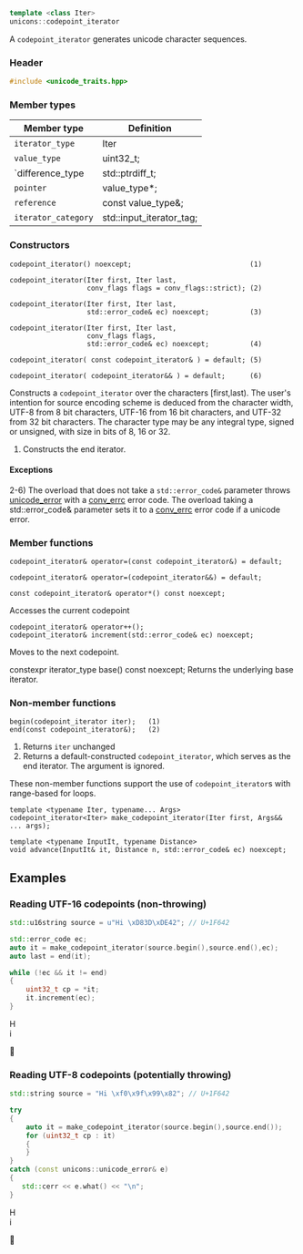 ```c++
template <class Iter>
unicons::codepoint_iterator
```
A `codepoint_iterator` generates unicode character sequences.

### Header
```c++
#include <unicode_traits.hpp>
```

### Member types

Member type         |Definition
--------------------|------------------------------
`iterator_type`     | Iter
`value_type`        | uint32_t;
`difference_type    | std::ptrdiff_t;
`pointer`           | value_type*;
`reference`         | const value_type&;
`iterator_category` | std::input_iterator_tag;


### Constructors

    codepoint_iterator() noexcept;                             (1)

    codepoint_iterator(Iter first, Iter last, 
                       conv_flags flags = conv_flags::strict); (2)

    codepoint_iterator(Iter first, Iter last, 
                       std::error_code& ec) noexcept;          (3)

    codepoint_iterator(Iter first, Iter last, 
                       conv_flags flags, 
                       std::error_code& ec) noexcept;          (4)

    codepoint_iterator( const codepoint_iterator& ) = default; (5)

    codepoint_iterator( codepoint_iterator&& ) = default;      (6)

Constructs a `codepoint_iterator` over the characters [first,last). 
The user's intention for source encoding scheme is deduced from the 
character width, UTF-8 from 8 bit characters, UTF-16 from 16 bit 
characters, and UTF-32 from 32 bit characters. 
The character type may be any integral type, signed or unsigned, 
with size in bits of 8, 16 or 32.

1) Constructs the end iterator.

#### Exceptions

2-6) The overload that does not take a `std::error_code&` parameter throws 
[unicode_error](unicode_error.md) with a [conv_errc](conv_errc.md) error code. 
The overload taking a std::error_code& parameter sets it to a [conv_errc](conv_errc.md) error code 
if a unicode error.

### Member functions

    codepoint_iterator& operator=(const codepoint_iterator&) = default;

    codepoint_iterator& operator=(codepoint_iterator&&) = default;

    const codepoint_iterator& operator*() const noexcept;
Accesses the current codepoint

    codepoint_iterator& operator++();
    codepoint_iterator& increment(std::error_code& ec) noexcept;
Moves to the next codepoint.

   constexpr iterator_type base() const noexcept;
Returns the underlying base iterator.

### Non-member functions

    begin(codepoint_iterator iter);   (1)
    end(const codepoint_iterator&);   (2)

1) Returns `iter` unchanged
2) Returns a default-constructed `codepoint_iterator`, which serves as the end iterator. The argument is ignored.

These non-member functions support the use of `codepoint_iterator`s with range-based for loops. 

    template <typename Iter, typename... Args>
    codepoint_iterator<Iter> make_codepoint_iterator(Iter first, Args&& ... args);

    template <typename InputIt, typename Distance>
    void advance(InputIt& it, Distance n, std::error_code& ec) noexcept;

## Examples

### Reading UTF-16 codepoints (non-throwing)

```c++
std::u16string source = u"Hi \xD83D\xDE42"; // U+1F642

std::error_code ec;
auto it = make_codepoint_iterator(source.begin(),source.end(),ec);
auto last = end(it);

while (!ec && it != end)
{
    uint32_t cp = *it;
    it.increment(ec);    
}
```

H   
i   

&#128578;

### Reading UTF-8 codepoints (potentially throwing)

```c++
std::string source = "Hi \xf0\x9f\x99\x82"; // U+1F642

try
{
    auto it = make_codepoint_iterator(source.begin(),source.end());
    for (uint32_t cp : it)
    {
    }
}
catch (const unicons::unicode_error& e)
{
   std::cerr << e.what() << "\n"; 
}
```

H   
i   

&#128578;


